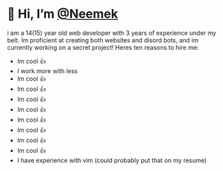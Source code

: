 # 👋 Hi, I’m [@Neemek](https://neemek.com/)
i am a 14(15) year old web developer with 3 years of experience under my belt.
Im proficient at creating both websites and disord bots, and im currently working on a secret project!
Heres ten reasons to hire me:
- Im cool 👍
- I work more with less
- Im cool 👍
- Im cool 👍
- Im cool 👍
- Im cool 👍
- Im cool 👍
- Im cool 👍
- Im cool 👍
- Im cool 👍
- I have experience with vim (could probably put that on my resume)
<!---
Neemek/Neemek is a ✨ special ✨ repository because its `README.md` (this file) appears on your GitHub profile.
You can click the Preview link to take a look at your changes.
--->
